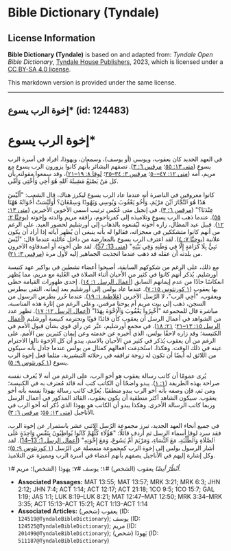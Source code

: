 # Bible Dictionary (Tyndale)

## License Information

**Bible Dictionary (Tyndale)** is based on and adapted from: _Tyndale Open Bible Dictionary_, [Tyndale House Publishers](https://tyndaleopenresources.com/), 2023, which is licensed under a [CC BY-SA 4.0 license](https://creativecommons.org/licenses/by-sa/4.0/legalcode.en).

This markdown version is provided under the same license.



--------------------------------

## إخوة الرب يسوع* (id: 124483)

إخوة الرب يسوع\*
================

في العهد الجديد كان يعقوب، ويوسي (أو يوسف)، وسمعان، ويهوذا، أفراد في أسرة الرب يسوع ([متى ١٣: ٥٥](https://ref.ly/Matt13:55)؛ [مرقس ٦: ٣](https://ref.ly/Mark6:3)). تصفهم البشائر بأنهم كانوا يزورون الرب يسوع مع مريم، أمه ([متى ١٢: ٤٧–٥٠](https://ref.ly/Matt12:47-Matt12:50)؛ [مرقس ٣: ٣٤–٣٥](https://ref.ly/Mark3:34-Mark3:35)؛ [لوقا ٨: ١٩–٢١](https://ref.ly/Luke8:19-Luke8:21))، وقد سمعوا مقولته بأن كل مَنْ يَصْنَعُ مَشِيئَةَ ٱللهِ هُوَ أَخِي وَأُخْتِي وَأُمِّي.

كانوا معروفين في الناصرة أنه عندما عاد الرب يسوع ليكرز هناك، قال الشعب: "أَلَيْسَ هَذَا هُوَ ٱلنَّجَّارَ ٱبْنَ مَرْيَمَ، وَأَخُو يَعْقُوبَ وَيُوسِي وَيَهُوذَا وَسِمْعَانَ؟ أَوَلَيْسَتْ أَخَوَاتُهُ هَهُنَا عِنْدَنَا؟" ([مرقس ٦: ٣](https://ref.ly/Mark6:3)). في إنجيل متى عُكس ترتيب اسمي الأخوين الأخيرين ([متى ١٣: ٥٥](https://ref.ly/Matt13:55)). عندما ذهب الرب يسوع وتلاميذه إلى كفرناحوم، رافقه مريم والدته وإخوته ([يوحنَّا ٢: ١٢](https://ref.ly/John2:12)). قبيل عيد المظال، زاره أخوته ليُقنعوه بالذهاب إلى أورشليم لحضور العيد. على الرغم من أنهم كانوا متشككين في معجزاته، فقالوا له بأنه ينبغي أن يُظهِر آياته إذا أراد أن يكون علانية ([يوحنَّا ٧: ٤](https://ref.ly/John7:4)). لقد اعترف الرب يسوع بالمعارضة من داخل عائلته عندما قال: "لَيْسَ نَبِيٌّ بِلَا كَرَامَةٍ إِلَّا فِي وَطَنِهِ وَفِي بَيْتِهِ" ([متى 13: 57](https://ref.ly/Matt13:57)). لقد ظن أخوته أو أصدقاؤه الآخرون من بلدته أن عقله قد ذهب عندما انجذبت الجماهير إليه لأول مرة ([مرقس ٣: ٢١](https://ref.ly/Mark3:21)).

مع ذلك، على الرغم من شكوكهم السابقة، أصبحوا أعضاء نشطين في بواكير عهد كنيسة أورشليم. يُذكر أنهم كانوا في كثير من الأحيان أثناء الصلاة في العُلية مع مريم، مما يُظهر انعكاسًا حادًا من عدم إيمانهم السابق ([أعمال الرسل ١: ١٤](https://ref.ly/Acts1:14)). إحدى ظهورات القيامة حظى بها يعقوب ([١ كورنثوس ١٥: ٧](https://ref.ly/1Cor15:7)). عندما عاد بولس إلى أورشليم بعد إيمانه، التقى ببطرس ويعقوب، "أَخِي الرب"، لا الرُسل الآخرين ([غلاطية ١: ١٩](https://ref.ly/Gal1:19)). عندما حُرر بطرس الرسول من السجن، ذهب إلى بيت مريم أم يوحنا مرقس، وعلى الرغم من إثارة هذه المناسبة، مباشرة قال للمجموعة "أَخْبِرُوا يَعْقُوبَ وَٱلْإِخْوَةَ بِهَذَا" ([أعمال الرسل ١٢: ١٧](https://ref.ly/Acts12:17)). تظهر عدد من الشواهد في أعمال الرسل أن يعقوب كان قائدًا قويًا وتحترمه كنيسة أورشليم ([أعمال الرسل ١٥: ١٣–٢١](https://ref.ly/Acts15:13-Acts15:21)؛ [٢١: ١٨](https://ref.ly/Acts21:18)). في مجمع أورشليم، عبَّر عن رأي قوي بشأن قبول الأمم في الكنيسة؛ وقد زاره لاحقًا بولس، الذي أخبره عن خدمته وعن إيمان كثيرين بين الأمم. على الرغم من أن يعقوب يُذكر في كثير من الأحيان بالاسم، يبدو أن كل الإخوة نالوا الاحترام عينه في ذلك الوقت. وهكذا، استُخدِمَت أفعالهم كمثال من بولس عندما جادل بأنه سيكون من اللائق له أيضًا أن تكون له زوجة ترافقه في رحلاته التبشيرية، مثلما فعل إخوة الرب يسوع ([١ كورنثوس ٩: ٥](https://ref.ly/1Cor9:5)).

يُرى عمومًا أن كاتب رسالة يعقوب هو أخو الرب، على الرغم من أنه لا يُعرف نفسه صراحة بهذه الطريقة ([١: ١](https://ref.ly/Jas1:1)). يبدو واضحًا أن الكاتب كتب أنه قائد مُعترف به في الكنيسة؛ ومن ثم، فإن وصفه بأنه أخو الرب يبدو منطقيًا. يُعرِّف كاتب رسالة يهوذا نفسه بأنه أخو يعقوب. سيكون الشاهد أكثر منطقية أن يكون يعقوب، القائد المذكور في أعمال الرسل وربما كاتب الرسالة الأخرى. وهكذا يبدو أن الكاتب هو يهوذا الذي ذُكر أنه أخو الرب في الأناجيل ([متى ١٣: ٥٥](https://ref.ly/Matt13:55)؛ [مرقس ٦: ٣](https://ref.ly/Mark6:3)).

في جميع أنحاء العهد الجديد، تبرز مجموعة الرُسل الاثني عشر باستمرار عن إخوة الرب. فقد سرد لوقا أسماء الرسل ثم أردف قائلًا: "هَؤُلَاءِ كُلُّهُمْ كَانُوا يُواظِبُونَ بِنَفْسٍ وَاحِدَةٍ عَلَى ٱلصَّلَاةِ وَٱلطِّلْبَةِ، مَعَ ٱلنِّسَاءِ، وَمَرْيَمَ أُمِّ يَسُوعَ، وَمَعَ إِخْوَتِهِ" ([أعمال الرسل 1: 13–14](https://ref.ly/Acts1:13-Acts1:14)). لقد أشار الرسول بولس إلى إخوة الرب كمجموعة منفصلة عن الرُسل ([١ كورنثوس ٩: ٥](https://ref.ly/1Cor9:5))؛ وكل إشارة إليهم في الأناجيل يصفهم بأنهم أعضاء في أسرة الرب ومميزة عن التلاميذ.

*اُنْظُرْ أيضًا* يعقوب (الشخص) \#١؛ يوسف \#٧؛ يهوذا (الشخص)؛ مريم \#١.

* **Associated Passages:** MAT 13:55; MAT 13:57; MRK 3:21; MRK 6:3; JHN 2:12; JHN 7:4; ACT 1:14; ACT 12:17; ACT 21:18; 1CO 9:5; 1CO 15:7; GAL 1:19; JAS 1:1; LUK 8:19–LUK 8:21; MAT 12:47–MAT 12:50; MRK 3:34–MRK 3:35; ACT 15:13–ACT 15:21; ACT 1:13–ACT 1:14
* **Associated Articles:** يعقوب (شخص) (ID: `124519@TyndaleBibleDictionary`); يوسف (ID: `124525@TyndaleBibleDictionary`); مريم (ID: `201499@TyndaleBibleDictionary`); يَهوذَا (شخص) (ID: `511187@TyndaleBibleDictionary`)

